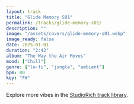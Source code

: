 ```yaml
---
layout: track
title: "Glide Memory S01"
permalink: /tracks/glide-memory-s01/
description: ""
image: "/assets/covers/glide-memory-s01.webp"
image_ready: false
date: 2025-01-01
duration: "2:42"
album: "The Way the Air Moves"
mood: ["Chill"]
genre: ["lo-fi", "jungle", "ambient"]
bpm: 80
key: "F#"
---
```


Explore more vibes in the [StudioRich track library](/tracks/).
